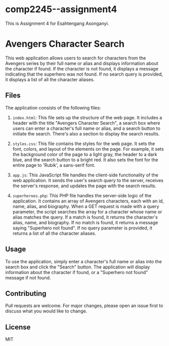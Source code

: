 # comp2245--assignment4

This is Assignment 4 for Esahtengang Asonganyi.

# Avengers Character Search

This web application allows users to search for characters from the Avengers series by their full name or alias and
displays information about the character if found. If the character is not found, it displays a message indicating that
the superhero was not found. If no search query is provided, it displays a list of all the character aliases.

## Files

The application consists of the following files:

1. `index.html`: This file sets up the structure of the web page. It includes a header with the title "Avengers
   Character Search", a search box where users can enter a character's full name or alias, and a search button to
   initiate the search. There's also a section to display the search results.

2. `styles.css`: This file contains the styles for the web page. It sets the font, colors, and layout of the elements on
   the page. For example, it sets the background color of the page to a light gray, the header to a dark blue, and the
   search button to a bright red. It also sets the font for the entire page to 'Rubik', a sans-serif font.

3. `app.js`: This JavaScript file handles the client-side functionality of the web application. It sends the user's
   search query to the server, receives the server's response, and updates the page with the search results.

4. `superheroes.php`: This PHP file handles the server-side logic of the application. It contains an array of Avengers
   characters, each with an id, name, alias, and biography. When a GET request is made with a query parameter, the
   script searches the array for a character whose name or alias matches the query. If a match is found, it returns the
   character's alias, name, and biography. If no match is found, it returns a message saying "Superhero not found". If
   no query parameter is provided, it returns a list of all the character aliases.

## Usage

To use the application, simply enter a character's full name or alias into the search box and click the "Search" button.
The application will display information about the character if found, or a "Superhero not found" message if not found.

## Contributing

Pull requests are welcome. For major changes, please open an issue first to discuss what you would like to change.

## License

MIT
